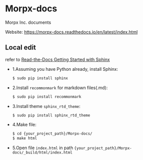# Morpx-docs
Morpx Inc. documents

Website: https://morpx-docs.readthedocs.io/en/latest/index.html

## Local edit

refer to [Read-the-Docs Getting Started with Sphinx](https://read-the-docs.readthedocs.io/en/latest/intro/getting-started-with-sphinx.html#)

- 1.Assuming you have Python already, install Sphinx:

    ```bash
    $ sudo pip install sphinx
    ```

- 2.Install `recommonmark` for markdown files(.md):

    ```bash
    $ sudo pip install recommonmark
    ```

- 3.Install theme `sphinx_rtd_theme`:
    ```bash
    $ sudo pip install sphinx_rtd_theme
    ```

- 4.Make file:

    ```bash
    $ cd {your_project_path}/Morpx-docs/
    $ make html
    ```

- 5.Open file `index.html` in path `{your_project_path}/Morpx-docs/_build/html/index.html`